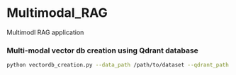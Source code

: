 # Multimodal_RAG
Multimodl RAG application

### Multi-modal vector db creation using Qdrant database
```bash
python vectordb_creation.py --data_path /path/to/dataset --qdrant_path /path/to/qdrant --persist_dir /path/to/save/index
```
